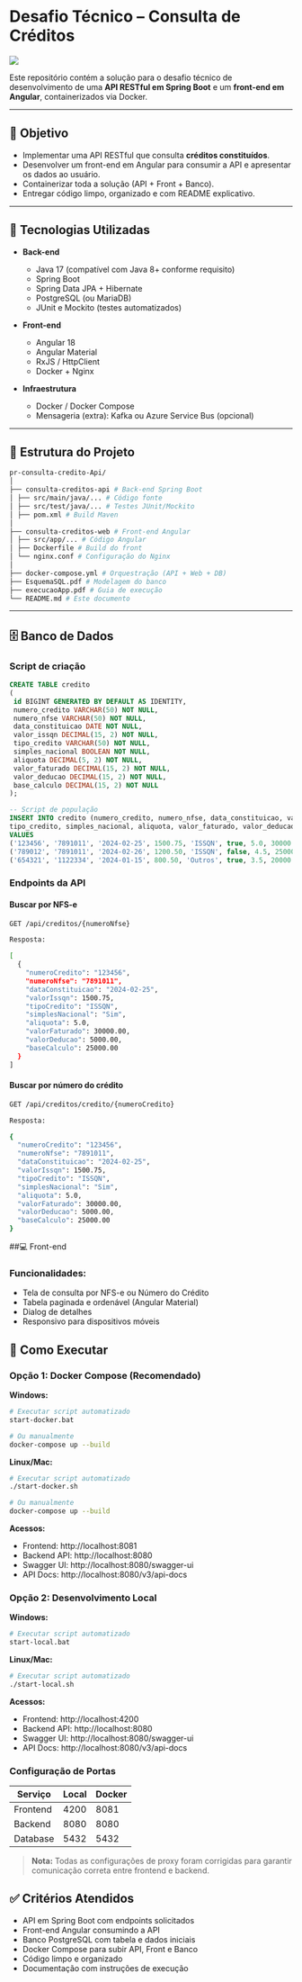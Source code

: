 # Desafio Técnico – Consulta de Créditos
<img src="https://img.shields.io/badge/Dev-Caio_Aurelio-informational?style=flat-square&logoColor=white&color=cdcdcd" />

Este repositório contém a solução para o desafio técnico de desenvolvimento de uma **API RESTful em Spring Boot** e um **front-end em Angular**, containerizados via Docker.

---

## 📌 Objetivo

- Implementar uma API RESTful que consulta **créditos constituídos**.
- Desenvolver um front-end em Angular para consumir a API e apresentar os dados ao usuário.
- Containerizar toda a solução (API + Front + Banco).
- Entregar código limpo, organizado e com README explicativo.

---

## 🚀 Tecnologias Utilizadas

- **Back-end**
  - Java 17 (compatível com Java 8+ conforme requisito)
  - Spring Boot
  - Spring Data JPA + Hibernate
  - PostgreSQL (ou MariaDB)
  - JUnit e Mockito (testes automatizados)

- **Front-end**
  - Angular 18
  - Angular Material
  - RxJS / HttpClient
  - Docker + Nginx

- **Infraestrutura**
  - Docker / Docker Compose
  - Mensageria (extra): Kafka ou Azure Service Bus (opcional)

---

## 📂 Estrutura do Projeto

```bash
pr-consulta-credito-Api/
│
├── consulta-creditos-api # Back-end Spring Boot
│ ├── src/main/java/... # Código fonte
│ ├── src/test/java/... # Testes JUnit/Mockito
│ ├── pom.xml # Build Maven
│
├── consulta-creditos-web # Front-end Angular
│ ├── src/app/... # Código Angular
│ ├── Dockerfile # Build do front
│ └── nginx.conf # Configuração do Nginx
│
├── docker-compose.yml # Orquestração (API + Web + DB)
├── EsquemaSQL.pdf # Modelagem do banco
├── execucaoApp.pdf # Guia de execução
└── README.md # Este documento
```

---

## 🗄️ Banco de Dados

### Script de criação
```sql
CREATE TABLE credito
(
 id BIGINT GENERATED BY DEFAULT AS IDENTITY,
 numero_credito VARCHAR(50) NOT NULL,
 numero_nfse VARCHAR(50) NOT NULL,
 data_constituicao DATE NOT NULL,
 valor_issqn DECIMAL(15, 2) NOT NULL,
 tipo_credito VARCHAR(50) NOT NULL,
 simples_nacional BOOLEAN NOT NULL,
 aliquota DECIMAL(5, 2) NOT NULL,
 valor_faturado DECIMAL(15, 2) NOT NULL,
 valor_deducao DECIMAL(15, 2) NOT NULL,
 base_calculo DECIMAL(15, 2) NOT NULL
);

-- Script de população
INSERT INTO credito (numero_credito, numero_nfse, data_constituicao, valor_issqn,
tipo_credito, simples_nacional, aliquota, valor_faturado, valor_deducao, base_calculo)
VALUES
('123456', '7891011', '2024-02-25', 1500.75, 'ISSQN', true, 5.0, 30000.00, 5000.00, 25000.00),
('789012', '7891011', '2024-02-26', 1200.50, 'ISSQN', false, 4.5, 25000.00, 4000.00, 21000.00),
('654321', '1122334', '2024-01-15', 800.50, 'Outros', true, 3.5, 20000.00, 3000.00, 17000.00);

```

### Endpoints da API

#### Buscar por NFS-e

```bash
GET /api/creditos/{numeroNfse}

Resposta:

[
  {
    "numeroCredito": "123456",
    "numeroNfse": "7891011",
    "dataConstituicao": "2024-02-25",
    "valorIssqn": 1500.75,
    "tipoCredito": "ISSQN",
    "simplesNacional": "Sim",
    "aliquota": 5.0,
    "valorFaturado": 30000.00,
    "valorDeducao": 5000.00,
    "baseCalculo": 25000.00
  }
]
```

#### Buscar por número do crédito

```bash
GET /api/creditos/credito/{numeroCredito}

Resposta:

{
  "numeroCredito": "123456",
  "numeroNfse": "7891011",
  "dataConstituicao": "2024-02-25",
  "valorIssqn": 1500.75,
  "tipoCredito": "ISSQN",
  "simplesNacional": "Sim",
  "aliquota": 5.0,
  "valorFaturado": 30000.00,
  "valorDeducao": 5000.00,
  "baseCalculo": 25000.00
}
```

##💻 Front-end

### Funcionalidades:

- Tela de consulta por NFS-e ou Número do Crédito
- Tabela paginada e ordenável (Angular Material)
- Dialog de detalhes
- Responsivo para dispositivos móveis

## 🚀 Como Executar

### Opção 1: Docker Compose (Recomendado)

**Windows:**
```bash
# Executar script automatizado
start-docker.bat

# Ou manualmente
docker-compose up --build
```

**Linux/Mac:**
```bash
# Executar script automatizado
./start-docker.sh

# Ou manualmente
docker-compose up --build
```

**Acessos:**
- Frontend: http://localhost:8081
- Backend API: http://localhost:8080
- Swagger UI: http://localhost:8080/swagger-ui
- API Docs: http://localhost:8080/v3/api-docs

### Opção 2: Desenvolvimento Local

**Windows:**
```bash
# Executar script automatizado
start-local.bat
```

**Linux/Mac:**
```bash
# Executar script automatizado
./start-local.sh
```

**Acessos:**
- Frontend: http://localhost:4200
- Backend API: http://localhost:8080
- Swagger UI: http://localhost:8080/swagger-ui
- API Docs: http://localhost:8080/v3/api-docs

### Configuração de Portas

| Serviço | Local | Docker |
|---------|-------|--------|
| Frontend | 4200 | 8081 |
| Backend | 8080 | 8080 |
| Database | 5432 | 5432 |

> **Nota:** Todas as configurações de proxy foram corrigidas para garantir comunicação correta entre frontend e backend.




## ✅ Critérios Atendidos

- API em Spring Boot com endpoints solicitados
- Front-end Angular consumindo a API
- Banco PostgreSQL com tabela e dados iniciais
- Docker Compose para subir API, Front e Banco
- Código limpo e organizado
- Documentação com instruções de execução
